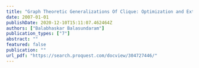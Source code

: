 ```yaml
---
title: "Graph Theoretic Generalizations Of Clique: Optimization and Extensions"
date: 2007-01-01
publishDate: 2020-12-10T15:11:07.462464Z
authors: ["Balabhaskar Balasundaram"]
publication_types: ["7"]
abstract: ""
featured: false
publication: ""
url_pdf: "https://search.proquest.com/docview/304727446/"
---
```


